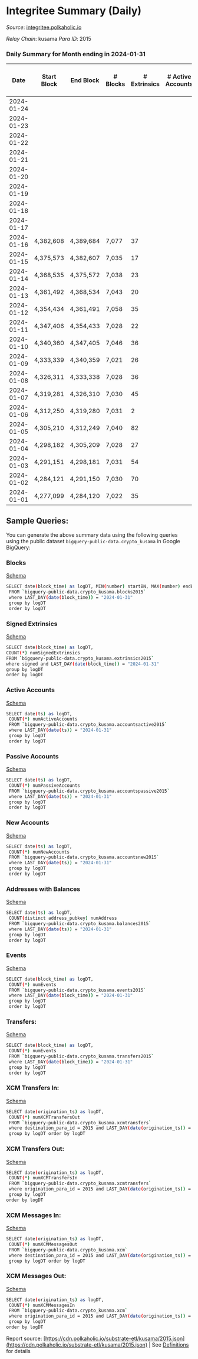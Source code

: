 # Integritee Summary (Daily)

_Source_: [integritee.polkaholic.io](https://integritee.polkaholic.io)

*Relay Chain*: kusama
*Para ID*: 2015



### Daily Summary for Month ending in 2024-01-31


| Date    | Start Block | End Block | # Blocks | # Extrinsics | # Active Accounts | # Passive Accounts | # New Accounts | # Addresses | # Events  | # Transfers ($USD) | # XCM Transfers In ($USD) | # XCM Transfers Out ($USD) | # XCM In | # XCM Out | Issues |
|---------|-------------|-----------|----------|--------------|-------------------|--------------------|----------------|-------------|-----------|--------------------|---------------------------|----------------------------|----------|-----------|--------|
| 2024-01-24 |  |  |  |  |  |  |  |  |  |   |   |   |  |  |  |
| 2024-01-23 |  |  |  |  |  |  |  |  |  |   |   |   |  |  |  |
| 2024-01-22 |  |  |  |  |  |  |  | 13,533 |  |   |   |   |  |  |  |
| 2024-01-21 |  |  |  |  |  |  |  | 13,530 |  |   |   |   |  |  |  |
| 2024-01-20 |  |  |  |  |  |  |  | 13,526 |  |   |   |   |  |  |  |
| 2024-01-19 |  |  |  |  |  |  |  | 13,523 |  |   |   |   |  |  |  |
| 2024-01-18 |  |  |  |  |  |  |  | 13,519 |  |   |   |   |  |  |  |
| 2024-01-17 |  |  |  |  |  |  |  | 13,509 |  |   |   |   |  |  |  |
| 2024-01-16 | 4,382,608 | 4,389,684 | 7,077 | 37 |  |  |  | 13,503 | 14,450 | 27 ($10,727.43) |   |   |  |  |  |
| 2024-01-15 | 4,375,573 | 4,382,607 | 7,035 | 17 |  |  |  | 13,501 | 14,217 | 16 ($13,254.60) |   |   |  |  |  |
| 2024-01-14 | 4,368,535 | 4,375,572 | 7,038 | 23 |  |  |  | 13,499 | 14,271 | 16 ($2,689.38) |   |   |  |  |  |
| 2024-01-13 | 4,361,492 | 4,368,534 | 7,043 | 20 |  |  |  | 13,495 | 14,271 | 19 ($4,694.32) |   |   |  |  |  |
| 2024-01-12 | 4,354,434 | 4,361,491 | 7,058 | 35 |  |  |  | 13,489 | 14,405 | 29 ($12,269.64) |   |   |  |  |  |
| 2024-01-11 | 4,347,406 | 4,354,433 | 7,028 | 22 |  |  |  | 13,486 | 14,248 | 20 ($8,382.31) |   |   |  |  |  |
| 2024-01-10 | 4,340,360 | 4,347,405 | 7,046 | 36 |  |  |  | 13,484 | 14,376 | 32 ($5,982.93) |   |   |  |  |  |
| 2024-01-09 | 4,333,339 | 4,340,359 | 7,021 | 26 |  |  |  | 13,481 | 14,261 | 19 ($3,094.54) |   |   |  |  |  |
| 2024-01-08 | 4,326,311 | 4,333,338 | 7,028 | 36 |  |  |  | 13,478 | 14,342 | 25 ($13,609.49) |   |   |  |  |  |
| 2024-01-07 | 4,319,281 | 4,326,310 | 7,030 | 45 |  |  |  | 13,471 | 14,428 | 39 ($24,396.49) |   |   |  |  |  |
| 2024-01-06 | 4,312,250 | 4,319,280 | 7,031 | 2 |  |  |  | 13,469 | 1,159 | 14 ($5,218.38) |   |   |  |  |  |
| 2024-01-05 | 4,305,210 | 4,312,249 | 7,040 | 82 |  |  |  | 13,469 | 14,702 | 81 ($33,648.96) |   |   |  |  |  |
| 2024-01-04 | 4,298,182 | 4,305,209 | 7,028 | 27 |  |  |  | 13,455 | 14,471 | 18 ($24,031.48) |   |   |  |  |  |
| 2024-01-03 | 4,291,151 | 4,298,181 | 7,031 | 54 |  |  |  | 13,454 | 14,614 | 50 ($35,353.90) |   |   |  |  |  |
| 2024-01-02 | 4,284,121 | 4,291,150 | 7,030 | 70 |  |  |  | 13,449 | 14,739 | 53 ($36,161.97) |   |   |  |  |  |
| 2024-01-01 | 4,277,099 | 4,284,120 | 7,022 | 35 |  |  |  | 13,446 | 14,305 | 31 ($23,758.11) |   |   |  |  |  |

## Sample Queries:
You can generate the above summary data using the following queries using the public dataset `bigquery-public-data.crypto_kusama` in Google BigQuery:


### Blocks 

[Schema](https://github.com/colorfulnotion/substrate-etl/blob/main/schema/blocks.json)

```bash
SELECT date(block_time) as logDT, MIN(number) startBN, MAX(number) endBN, COUNT(*) numBlocks 
 FROM `bigquery-public-data.crypto_kusama.blocks2015`  
 where LAST_DAY(date(block_time)) = "2024-01-31" 
 group by logDT 
 order by logDT
```

### Signed Extrinsics 

[Schema](https://github.com/colorfulnotion/substrate-etl/blob/main/schema/extrinsics.json)

```bash
SELECT date(block_time) as logDT, 
COUNT(*) numSignedExtrinsics 
FROM `bigquery-public-data.crypto_kusama.extrinsics2015`  
where signed and LAST_DAY(date(block_time)) = "2024-01-31" 
group by logDT 
order by logDT
```

### Active Accounts 

[Schema](https://github.com/colorfulnotion/substrate-etl/blob/main/schema/accountsactive.json)

```bash
SELECT date(ts) as logDT, 
 COUNT(*) numActiveAccounts 
 FROM `bigquery-public-data.crypto_kusama.accountsactive2015` 
 where LAST_DAY(date(ts)) = "2024-01-31" 
 group by logDT 
 order by logDT
```

### Passive Accounts 

[Schema](https://github.com/colorfulnotion/substrate-etl/blob/main/schema/accountspassive.json)

```bash
SELECT date(ts) as logDT, 
 COUNT(*) numPassiveAccounts 
 FROM `bigquery-public-data.crypto_kusama.accountspassive2015` 
 where LAST_DAY(date(ts)) = "2024-01-31" 
 group by logDT 
 order by logDT
```

### New Accounts 

[Schema](https://github.com/colorfulnotion/substrate-etl/blob/main/schema/accountsnew.json)

```bash
SELECT date(ts) as logDT, 
 COUNT(*) numNewAccounts 
 FROM `bigquery-public-data.crypto_kusama.accountsnew2015` 
 where LAST_DAY(date(ts)) = "2024-01-31" 
 group by logDT
 order by logDT
```

### Addresses with Balances 

[Schema](https://github.com/colorfulnotion/substrate-etl/blob/main/schema/balances.json)

```bash
SELECT date(ts) as logDT,
 COUNT(distinct address_pubkey) numAddress 
 FROM `bigquery-public-data.crypto_kusama.balances2015` 
 where LAST_DAY(date(ts)) = "2024-01-31" 
 group by logDT 
 order by logDT
```

### Events 

[Schema](https://github.com/colorfulnotion/substrate-etl/blob/main/schema/events.json)

```bash
SELECT date(block_time) as logDT, 
 COUNT(*) numEvents 
 FROM `bigquery-public-data.crypto_kusama.events2015` 
 where LAST_DAY(date(block_time)) = "2024-01-31" 
 group by logDT 
 order by logDT
```

### Transfers:

[Schema](https://github.com/colorfulnotion/substrate-etl/blob/main/schema/transfers.json)

```bash
SELECT date(block_time) as logDT, 
 COUNT(*) numEvents 
 FROM `bigquery-public-data.crypto_kusama.transfers2015` 
 where LAST_DAY(date(block_time)) = "2024-01-31" 
 group by logDT 
 order by logDT
```

### XCM Transfers In: 

[Schema](https://github.com/colorfulnotion/substrate-etl/blob/main/schema/xcmtransfers.json)

```bash
SELECT date(origination_ts) as logDT, 
 COUNT(*) numXCMTransfersOut 
 FROM `bigquery-public-data.crypto_kusama.xcmtransfers` 
 where destination_para_id = 2015 and LAST_DAY(date(origination_ts)) = "2024-01-31" 
 group by logDT order by logDT
```

### XCM Transfers Out: 

[Schema](https://github.com/colorfulnotion/substrate-etl/blob/main/schema/xcmtransfers.json)

```bash
SELECT date(origination_ts) as logDT, 
 COUNT(*) numXCMTransfersIn 
 FROM `bigquery-public-data.crypto_kusama.xcmtransfers` 
 where origination_para_id = 2015 and LAST_DAY(date(origination_ts)) = "2024-01-31" 
 group by logDT 
order by logDT
```

### XCM Messages In: 

[Schema](https://github.com/colorfulnotion/substrate-etl/blob/main/schema/xcm.json)

```bash
SELECT date(origination_ts) as logDT, 
 COUNT(*) numXCMMessagesOut 
 FROM `bigquery-public-data.crypto_kusama.xcm` 
 where destination_para_id = 2015 and LAST_DAY(date(origination_ts)) = "2024-01-31" 
 group by logDT order by logDT
```

### XCM Messages Out: 

[Schema](https://github.com/colorfulnotion/substrate-etl/blob/main/schema/xcm.json)

```bash
SELECT date(origination_ts) as logDT, 
 COUNT(*) numXCMMessagesIn 
 FROM `bigquery-public-data.crypto_kusama.xcm` 
 where origination_para_id = 2015 and LAST_DAY(date(origination_ts)) = "2024-01-31" 
 group by logDT 
order by logDT
```


Report source: [https://cdn.polkaholic.io/substrate-etl/kusama/2015.json](https://cdn.polkaholic.io/substrate-etl/kusama/2015.json) | See [Definitions](/DEFINITIONS.md) for details
